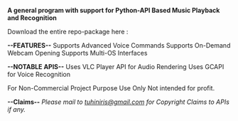 **A general program with support for Python-API Based Music Playback and Recognition**


Download the entire repo-package here : 


**--FEATURES--**
Supports Advanced Voice Commands
Supports On-Demand Webcam Opening
Supports Multi-OS Interfaces

**--NOTABLE APIS--**
Uses VLC Player API for Audio Rendering
Uses GCAPI for Voice Recognition

For Non-Commercial Project Purpose Use Only
Not intended for profit.











**--Claims--**
_Please mail to tuhiniris@gmail.com for Copyright Claims to APIs if any._
